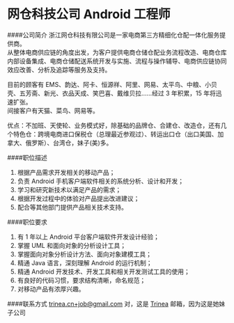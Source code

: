 网仓科技公司 Android 工程师
==========  
####公司简介
浙江网仓科技有限公司是一家电商第三方精细化仓配一体化服务提供商。  
从整体电商供应链的角度出发，为客户提供电商仓储仓配业务流程改造、电商仓库内部设备集成、电商仓储配送系统开发与实施、流程与操作辅导、电商供应链协同效应改善、分析及追踪等服务及支持。  

目前的顾客有 EMS、韵达、阿卡、恒源祥、阿里、网易、太平鸟、中粮、小贝壳、五芳斋、新光、衣品天成、笑巴喜、戴维贝拉……经过 3 年积累，15 年将迅速扩张。  
间接客户有天猫、菜鸟、网易等。  

优点：不加班、天使轮、业务模式好，除基础的品牌仓、合建仓、改造仓，还有几个特色仓：跨境电商进口保税仓（总理最近参观过）、转运出口仓（出口美国、加拿大、俄罗斯）、台湾仓，妹子(美)多。  

####职位描述
1. 根据产品需求开发相关的移动产品；  
2. 负责 Android 手机客户端软件相关的系统分析、设计和开发；  
3. 学习和研究新技术以满足产品的需求；  
4. 根据开发过程中的体验对产品提出改进建议；  
5. 配合等其他部门提供产品相关技术支持。  

####职位要求 
1. 有 1 年以上 Android 平台客户端软件开发设计经验；  
2. 掌握 UML 和面向对象的分析设计工具；  
3. 掌握面向对象分析设计方法、面向对象建模工具；  
4. 精通 Java 语言，深刻理解 Android 的运行机制；  
5. 精通 Android 开发技术、开发工具和相关开发测试工具的使用；  
6. 有良好的代码习惯，要求结构清晰，命名规范；  
7. 对移动产品有浓厚兴趣。  

####联系方式
[trinea.cn+job@gmail.com](mailto:trinea.cn+job@gmail.com) 对，这是 [Trinea](https://github.com/Trinea) 邮箱，因为这是她妹子公司
